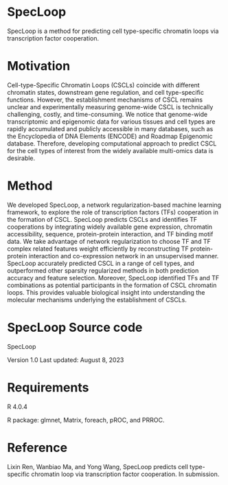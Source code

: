 # SpecLoop
SpecLoop is a method for predicting cell type-specific chromatin loops via transcription factor cooperation.
# Motivation
Cell-type-Specific Chromatin Loops (CSCLs) coincide with different chromatin states, downstream gene regulation, and cell type-specific functions. However, the establishment mechanisms of CSCL remains unclear and experimentally measuring genome-wide CSCL is technically challenging, costly, and time-consuming. We notice that genome-wide transcriptomic and epigenomic data for various tissues and cell types are rapidly accumulated and publicly accessible in many databases, such as the Encyclopedia of DNA Elements (ENCODE) and Roadmap Epigenomic database. Therefore, developing computational approach to predict CSCL for the cell types of interest from the widely available multi-omics data is desirable.
# Method
We developed SpecLoop, a network regularization-based machine learning framework, to explore the role of transcription factors (TFs) cooperation in the formation of CSCL. SpecLoop predicts CSCLs and identifies TF cooperations by integrating widely available gene expression, chromatin accessibility, sequence, protein-protein interaction, and TF binding motif data. We take advantage of network regularization to choose TF and TF complex related features weight efficiently by reconstructing TF protein-protein interaction and co-expression network in an unsupervised manner. SpecLoop accurately predicted CSCL in a range of cell types, and outperformed other sparsity regularized methods in both prediction accuracy and feature selection. Moreover, SpecLoop identified TFs and TF combinations as potential participants in the formation of CSCL chromatin loops. This provides valuable biological insight into understanding the molecular mechanisms underlying the establishment of CSCLs.
# SpecLoop Source code
SpecLoop

Version 1.0 Last updated: August 8, 2023
# Requirements
R 4.0.4

R package: glmnet, Matrix, foreach, pROC, and PRROC.
# Reference
Lixin Ren, Wanbiao Ma, and Yong Wang, SpecLoop predicts cell type-specific chromatin loop via transcription factor cooperation. In submission.
